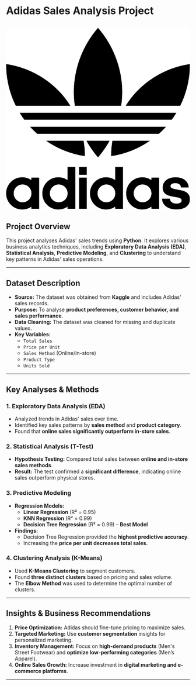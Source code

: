 # Adidas Sales Analysis Project
![Adidas Logo](https://github.com/pushkardata/python_project/blob/main/image.png)
---

## Project Overview
This project analyses Adidas' sales trends using **Python**. It explores various business analytics techniques, including **Exploratory Data Analysis (EDA)**, **Statistical Analysis**, **Predictive Modeling**, and **Clustering** to understand key patterns in Adidas' sales operations.

---

## Dataset Description
- **Source:** The dataset was obtained from **Kaggle** and includes Adidas' sales records.
- **Purpose:** To analyse **product preferences, customer behavior, and sales performance**.
- **Data Cleaning:** The dataset was cleaned for missing and duplicate values.
- **Key Variables:**
  - `Total Sales`
  - `Price per Unit`
  - `Sales Method` (Online/In-store)
  - `Product Type`
  - `Units Sold`

---

## Key Analyses & Methods

### 1. Exploratory Data Analysis (EDA)
- Analyzed trends in Adidas' sales over time.
- Identified key sales patterns by **sales method** and **product category**.
- Found that **online sales significantly outperform in-store sales**.

### 2. Statistical Analysis (T-Test)
- **Hypothesis Testing:** Compared total sales between **online and in-store sales methods**.
- **Result:** The test confirmed a **significant difference**, indicating online sales outperform physical stores.

### 3. Predictive Modeling
- **Regression Models:**
  - **Linear Regression** (R² = 0.95)
  - **KNN Regression** (R² = 0.99)
  - **Decision Tree Regression** (R² = 0.99) – **Best Model**
- **Findings:**
  - Decision Tree Regression provided the **highest predictive accuracy**.
  - Increasing the **price per unit decreases total sales**.

### 4. Clustering Analysis (K-Means)
- Used **K-Means Clustering** to segment customers.
- Found **three distinct clusters** based on pricing and sales volume.
- The **Elbow Method** was used to determine the optimal number of clusters.

---

## Insights & Business Recommendations
1. **Price Optimization:** Adidas should fine-tune pricing to maximize sales.  
2. **Targeted Marketing:** Use **customer segmentation** insights for personalized marketing.  
3. **Inventory Management:** Focus on **high-demand products** (Men's Street Footwear) and **optimize low-performing categories** (Men’s Apparel).  
4. **Online Sales Growth:** Increase investment in **digital marketing and e-commerce platforms**.  

---
